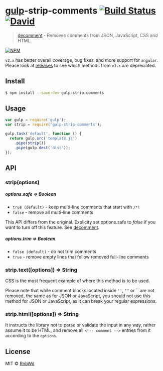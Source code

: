 # [gulp](http://gulpjs.com)-strip-comments [![Build Status](https://img.shields.io/travis/RnbWd/gulp-strip-comments.svg?style=flat-square)](https://travis-ci.org/RnbWd/gulp-strip-comments) [![David](https://david-dm.org/rnbwd/gulp-strip-comments.svg)](https://david-dm.org/rnbwd/gulp-strip-comments)

> [decomment](https://github.com/vitaly-t/decomment/) - Removes comments from JSON, JavaScript, CSS and HTML.

[![NPM](https://nodei.co/npm-dl/gulp-strip-comments.png)](https://nodei.co/npm/gulp-strip-comments/)

`v2.x`  has better overall coverage, bug fixes, and more support for `angular`. Please look at [releases](https://github.com/RnbWd/gulp-strip-comments/releases) to see which methods from `v1.x` are depreciated.

## Install

```sh
$ npm install --save-dev gulp-strip-comments
```

## Usage

```js
var gulp = require('gulp');
var strip = require('gulp-strip-comments');

gulp.task('default', function () {
  return gulp.src('template.js')
    .pipe(strip())
    .pipe(gulp.dest('dist'));
});
```

## API

### strip(options)

##### options.safe ⇒ Boolean
* `true (default)` - keep multi-line comments that start with `/*!`
* `false` - remove all multi-line comments

This API differs from the original. Explicity set options.safe to *false* if you want to turn off this feature. See [decomment](https://github.com/vitaly-t/decomment#api).

##### options.trim ⇒ Boolean
* `false (default)` - do not trim comments
* `true` - remove empty lines that follow removed full-line comments

### strip.text([options]) ⇒ String

CSS is the most frequent example of where this method is to be used.

Please note that while comment blocks located inside `''`, `""` or \`\` are not removed,
the same as for JSON or JavaScript, you should not use this method for JSON or JavaScript,
as it can break your regular expressions.

### strip.html([options]) ⇒ String

It instructs the library not to parse or validate the input in any way, rather assume it to be HTML, and remove all `<!-- comment -->` entries from it according to the `options`.

## License

MIT © [RnbWd](https://github.com/RnbWd)
